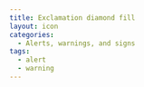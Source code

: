 ```yaml
---
title: Exclamation diamond fill
layout: icon
categories:
  - Alerts, warnings, and signs
tags:
  - alert
  - warning
---
```

